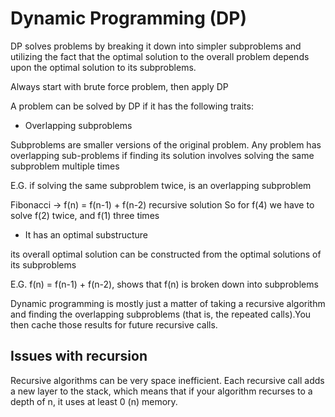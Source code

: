 # Dynamic Programming (DP)


DP solves problems by breaking it down into simpler subproblems and utilizing the fact that the optimal solution to the
overall problem depends upon the optimal solution to its subproblems.

Always start with brute force problem, then apply DP

A problem can be solved by DP if it has the following traits: 

- Overlapping subproblems

Subproblems are smaller versions of the original problem. Any problem has overlapping sub-problems
if finding its solution involves solving the same subproblem multiple times

E.G. if solving the same subproblem twice, is an overlapping subproblem

Fibonacci -> f(n) = f(n-1) + f(n-2) recursive solution
So for f(4) we have to solve f(2) twice, and f(1) three times

- It has an optimal substructure

its overall optimal solution can be constructed from the optimal solutions of its subproblems

E.G.  f(n) = f(n-1) + f(n-2), shows that f(n) is broken down into subproblems

Dynamic programming is mostly just a matter of taking a recursive algorithm and finding the overlapping
subproblems (that is, the repeated calls).You then cache those results for future recursive calls.

## Issues with recursion

Recursive algorithms can be very space inefficient. Each recursive call adds a new layer to the stack, which
means that if your algorithm recurses to a depth of n, it uses at least 0 (n) memory.